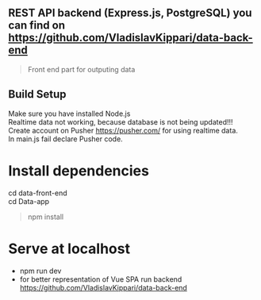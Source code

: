 ## REST API backend (Express.js, PostgreSQL) you can find on https://github.com/VladislavKippari/data-back-end

> Front end part for outputing data

## Build Setup
Make sure you have installed Node.js  
Realtime data not working, because database is not being updated!!!  
Create account on Pusher https://pusher.com/ for using realtime data.  
In main.js fail declare Pusher code.
# Install dependencies  
cd data-front-end  
cd Data-app  
>npm install

# Serve at localhost
* npm run dev  
* for better representation of Vue SPA run backend https://github.com/VladislavKippari/data-back-end


